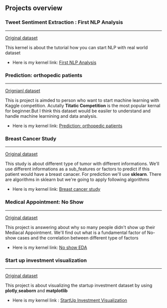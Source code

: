 ## Projects overview

### Tweet Sentiment Extraction : First NLP Analysis
<hr>

[Original dataset](https://www.kaggle.com/c/tweet-sentiment-extraction/overview)

This kernel is about the tutorial how you can start NLP with real world dataset

- Here is my kernel link: [First NLP Analysis](https://www.kaggle.com/kihunkim/first-nlp-analysis)

### Prediction: orthopedic patients
<hr>

[Orignianl dataset](https://www.kaggle.com/uciml/biomechanical-features-of-orthopedic-patients)

This is project is aimded to person who want to start machine learning with Kaggle competition. Acutally **Titatic Competition** is the
most popular kernal for beginner.But I think this dataset would be easiler to understand and handle machine learnining and data analysis.

- Here is my kernel link: [Prediction: orthopedic patients](https://www.kaggle.com/kihunkim/everything-about-machine-learning-for-beginner/)

### Breast Cancer Study 
<hr>

[Original dataset](https://www.kaggle.com/uciml/breast-cancer-wisconsin-data) 

This study is about different type of tumor with different informations. We'll use different informations as a sub_features or factors to predict if this patient would have a breast canacer. For prediction we'll use **sklearn**. There are algorithms in sklearn but we're going to apply following algorithms 

- Here is my kernel link: [Breast cancer study](https://www.kaggle.com/kihunkim/breast-cancer-study)

### Medical Appointment: No Show
<hr>

[Original dataset](https://www.kaggle.com/joniarroba/noshowappointments)

This project is answering about why so many people didn't show up their Mediacal Appointment. We'll find out what is a fundamental factor of No-show cases and the correlation between different type of factors 

- Here is my kernel link: [No show EDA](https://www.kaggle.com/kihunkim/no-show-eda)


### Start up investment visualization 
<hr>

[Original dataset](https://www.kaggle.com/arindam235/startup-investments-crunchbase/kernels)

This project is about visualizing the startup investment dataset by using **plotly**,**seaborn** and **matplotlib**

- Here is my kernel link : [StartUp Investment Visualization](https://www.kaggle.com/kihunkim/startup-investment-visualization)



